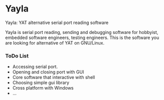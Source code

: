 # Yayla
Yayla: YAT alternative serial port reading software

Yayla is serial port reading, sending and debugging software for hobbyist, embedded software engineers, testing engineers.
This is the software you are looking for alternative of YAT on GNU/Linux.

### ToDo List

* Accessing serial port.
* Opening and closing port with GUI
* Core software that interactive with shell
* Choosing simple gui library
* Cross platform with Windows
* ...  
